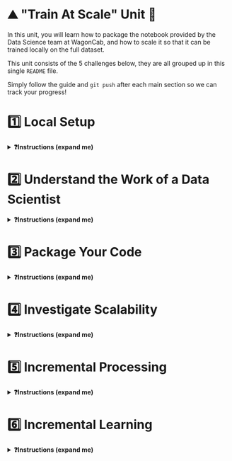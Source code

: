 # ⛰ "Train At Scale" Unit 🗻

In this unit, you will learn how to package the notebook provided by the Data Science team at WagonCab, and how to scale it so that it can be trained locally on the full dataset.

This unit consists of the 5 challenges below, they are all grouped up in this single `README` file.

Simply follow the guide and `git push` after each main section so we can track your progress!

# 1️⃣ Local Setup

<details>
  <summary markdown='span'><strong>❓Instructions (expand me)</strong></summary>

As lead ML Engineer for the project, your first role is to set up a local working environment (with `pyenv`) and a python package that only contains the skeleton of your code base.

💡 Packaging notebooks is a key ML Engineer skill. It allows
- other users to collaborate on the code
- you to clone the code locally or on a remote machine to, for example, train the `taxifare` model on a more powerful machine
- you to put the code in production (on a server that never stops running) to expose it as an **API** or through a **website**
- you to render the code operable so that it can be run manually or plugged into an automation workflow

### 1.1) Create a new pyenv called [🐍 taxifare-env]

🐍 Create the virtual env

```bash
cd ~/code/<user.github_nickname>/{{local_path_to("07-ML-Ops/01-Train-at-scale/01-Train-at-scale")}}
python --version # First, check your Python version for <YOUR_PYTHON_VERSION> below (e.g. 3.10.6)
```

```bash
pyenv virtualenv <YOUR_PYTHON_VERSION> taxifare-env
pip install --upgrade pip
pyenv local taxifare-env
code .
```

Then, make sure both your OS' Terminal and your VS Code's integrated Terminal display `[🐍 taxifare-env]`.
In VS code, open any `.py` file and check that `taxifare-env` is activated by clicking on the pyenv section in the bottom right, as seen below:
<img src='https://wagon-public-datasets.s3.amazonaws.com/data-science-images/07-ML-OPS/pyenv-setup.png'>

### 1.2) Get familiar with the taxifare package structure

❗️Take 10 minutes to understand the structure of the boilerplate we've prepared for you (don't go into detail); its entry point is `taxifare.interface.main_local`

```bash
. # Challenge folder root
├── Makefile          # Main "interface" with your project; use it to launch tests, start trainings, etc. from the CLI
├── README.md         # The file you are reading right now!
├── notebooks
│   └── datascientist_deliverable.ipynb   # The deliverable from the DS team!
├── pytest.ini         # Test configuration file (please do not touch)
├── requirements.txt   # List all third-party packages to add to your local environment
├── setup.py           # Enable `pip install` for your package
├── taxifare           # The code logic for this package
│   ├── __init__.py
│   ├── interface
│   │   ├── __init__.py
│   │   └── main_local.py  # Your main Python entry point that contains all the "routes" that will be accessible from outside (a.k.a. the web!)
│   └── ml_logic
│       ├── __init__.py
│       ├── data.py           # Save, load and clean data
│       ├── encoders.py       # Custom encoder utilities
│       ├── model.py          # TensorFlow model
│       ├── params.py         # Global project params
│       ├── preprocessor.py   # Sklearn preprocessing pipelines
│       ├── registry.py       # Save and load models
│       └── utils.py          # Useful Python functions that can be shared across the taxifare package
├── tests  # Tests to run using `make pytest`
│   ├── ...
│   └── ...
├── .gitignore
```

🐍 Install your package on this new virtual env

```bash
cd ~/code/<user.github_nickname>/{{local_path_to("07-ML-Ops/01-Train-at-scale/01-Train-at-scale")}}
pip install -e .
```

Make sure the package is installed by running `pip list | grep taxifare`; it should print the absolute path to the package.


### 1.3) Let's store all our data locally in `~/.lewagon/mlops/`

💾 Let's store our `data` folder *outside* of this challenge folder so that it can be accessed by all other challenges throughout the whole ML Ops module. We don't want it to be tracked by `git` anyway!

``` bash
# Create the data folder
mkdir -p ~/.lewagon/mlops/data/

# Create relevant subfolders
mkdir ~/.lewagon/mlops/data/raw
mkdir ~/.lewagon/mlops/data/processed
```

💡While we are here, let's also create a storage folder for our `training_outputs` that will also be shared by all challenges

```bash
# Create the training_outputs folder
mkdir ~/.lewagon/mlops/training_outputs

# Create relevant subfolders
mkdir ~/.lewagon/mlops/training_outputs/metrics
mkdir ~/.lewagon/mlops/training_outputs/models
mkdir ~/.lewagon/mlops/training_outputs/params
```

You can now see that the data for the challenges to come is stored in `~/.lewagon/mlops/`, along with the notebooks of the Data Science team and the model outputs:

``` bash
tree -a ~/.lewagon/mlops/

# YOU SHOULD SEE THIS
├── data          # This is where you will:
│   ├── processed # Store intermediate, processed data
│   └── raw       # Download samples of the raw data
└── training_outputs
    ├── metrics # Store trained model metrics
    ├── models  # Store trained model weights (can be large!)
    └── params  # Store trained model hyperparameters
```

🌐 Now, download the raw datasets

```bash
# 4 training sets
curl https://storage.googleapis.com/datascience-mlops/taxi-fare-ny/train_1k.csv > ~/.lewagon/mlops/data/raw/train_1k.csv
curl https://storage.googleapis.com/datascience-mlops/taxi-fare-ny/train_10k.csv > ~/.lewagon/mlops/data/raw/train_10k.csv
curl https://storage.googleapis.com/datascience-mlops/taxi-fare-ny/train_100k.csv > ~/.lewagon/mlops/data/raw/train_100k.csv
curl https://storage.googleapis.com/datascience-mlops/taxi-fare-ny/train_500k.csv > ~/.lewagon/mlops/data/raw/train_500k.csv

# 4 validation sets
curl https://storage.googleapis.com/datascience-mlops/taxi-fare-ny/val_1k.csv > ~/.lewagon/mlops/data/raw/val_1k.csv
curl https://storage.googleapis.com/datascience-mlops/taxi-fare-ny/val_10k.csv > ~/.lewagon/mlops/data/raw/val_10k.csv
curl https://storage.googleapis.com/datascience-mlops/taxi-fare-ny/val_100k.csv > ~/.lewagon/mlops/data/raw/val_100k.csv
curl https://storage.googleapis.com/datascience-mlops/taxi-fare-ny/val_500k.csv > ~/.lewagon/mlops/data/raw/val_500k.csv
```

❗️And only if you have an **excellent** internet connection (with 100Mbps it should take about 2min) and 6GBs of free storage on your computer; **not** mandatory

```bash
curl https://storage.googleapis.com/datascience-mlops/taxi-fare-ny/train_50M.csv.zip > ~/.lewagon/mlops/data/raw/train_50M.csv.zip
```

</details>

# 2️⃣ Understand the Work of a Data Scientist

<details>
  <summary markdown='span'><strong>❓Instructions (expand me)</strong></summary>

*⏱ Duration:  spend 1 hour at most on this*

🖥️ Open `datascientist_deliverable.ipynb` with VS Code (forget about Jupyter for this module), and run all cells carefully, while understanding them. This handover between you and the DS team is the perfect time to interact with them (i.e. your buddy or a TA).

❗️Make sure to use `taxifare_model` as an `ipykernel` venv

<img src='https://wagon-public-datasets.s3.amazonaws.com/data-science-images/07-ML-OPS/pyenv-notebook.png' width=400>

</details>


# 3️⃣ Package Your Code

<details>
  <summary markdown='span'><strong>❓Instructions (expand me)</strong></summary>

🎯 Your goal is to be able to run the `taxifare.interface.main_local` module as seen below

```bash
# -> model
python -m taxifare.interface.main_local
```

🖥️ To do so, please code the missing parts marked with `# YOUR CODE HERE` in the following files; it should follow the Notebook pretty closely!

```bash
├── taxifare
│   ├── __init__.py
│   ├── interface
│   │   ├── __init__.py
│   │   └── main_local.py   # 🔵💡 Start here: code both `preprocess_and_train` and `pred`
│   └── ml_logic
│       ├── __init__.py
│       ├── data.py          # 🔵 `clean data`
│       ├── encoders.py      # 🔵 `transform_time_features`, `transform_lonlat_features`, `compute_geohash`
│       ├── model.py         # 🔵 `initialize_model`, `compile_model`, `train_model`
│       ├── params.py        # 💡  You can change `DATASET_SIZE`
│       ├── preprocessor.py  # 🔵 `preprocess_features`
│       ├── registry.py  # ✅ `save_model` and `load_model` are already coded for you
│       └── utils.py     # ✅ keep for later
```

**🧪 Test your code**

❗️First, make sure your package runs properly with `python -m taxifare.interface.main_local`.
- Debug it until it runs!
- Use the following dataset sizes

```python
# taxifare/ml_logic/params.py
DATASET_SIZE = '1k'   # To iterate faster in debug mode 🐞
DATASET_SIZE = '100k' # Should work at least once
```

❗️Then, only try to pass tests with `make test_train_at_scale_3`!


</details>

# 4️⃣ Investigate Scalability

<details>
  <summary markdown='span'><strong>❓Instructions (expand me)</strong></summary>

*⏱ Duration:  spend 20 minutes at most on this*

Now that you've managed to make the package work for a small dataset, time to see how it will handle the real dataset!

👉 Change `ml_logic.params.DATASET_SIZE` and `ml_logic.params.VALIDATION_DATASET_SIZE` to `'500k'` to start getting serious!

🕵️ Investigate which part of your code takes **the most time** and uses **the most memory**, and try to answer the following questions with your buddy:
- What part of your code holds the key bottlenecks?
- What kinds of bottlenecks are the most worrying? (time, memory, etc.)
- Do you think it will scale to 50M rows?
- Can you think about potential solutions? Write down your ideas, but do not implement them yet!

💡 **Hint:** Use `ml_logic.utils.simple_time_and_memory_tracker` to decorate the methods of your choice as seen below

```python
# taxifare.ml_logic.data.py
from taxifare.ml_logic.utils import simple_time_and_memory_tracker

@simple_time_and_memory_tracker
def clear_data() -> pd.DataFrame:
    ...
```

**Optional:** if you don't remember exactly how decorators work, refer to our [04/05-Communicate](https://kitt.lewagon.com/camps/<user.batch_slug>/lectures/content/04-Decision-Science_05-Communicate.slides.html?title=Communicate#/6/3) lecture!

</details>


# 5️⃣ Incremental Processing

<details>
  <summary markdown='span'><strong>❓Instructions (expand me)</strong></summary>

🎯 Your goal is to improve your codebase to be able to train the model on **50M+ rows**, **without** RAM limits.

### 5.1) Discussion

**What did we learn?**

In the previous challenge we saw that we have memory and time constraints:
- The `(55M, 8)`-shaped `raw_data` gets loaded into memory as a DataFrame and takes up about 12GB of RAM, which is too much for most computers
- The `(55M, 65)`-shaped preprocessed DataFrame is even bigger
- The `ml_logic.encoders.compute_geohash` method takes a long time to process 🤯

**What could we do?**

1. One solution is to pay for a **cloud Virtual Machine (VM)** with enough RAM and process it there (this is often the simplest way to deal with such a problem)
2. Another could be to load each column of the `raw_data` individually and perform some preprocessing on it, **column by column**

```python
for col in column_names:
    df_col = pd.read_csv("raw_data.csv", usecols=col)
    # Preprocess a single column here
```

You may encounter datasets, however, whose individual columns are too big to load anyway! By the way, the [real NYC dataset](https://www1.nyc.gov/site/tlc/about/tlc-trip-record-data.page) is even bigger than 55M rows and weighs in at about 156GB!

**Proposed solution**: incremental preprocessing, 🔪 chunk by chunk 🔪

Did you notice that our preprocessing is **stateless**?
- We don't need to store (_fit_) any information about columns of the train set, such as _standard deviation_, to apply it (_transform_) on the test set.
- We can therefore decouple the _preprocessing_ from the _training_ instead of grouping everything into a `preprocess_and_train` pipeline.
  - We will `preprocess` and store `data_processed` on our hard drive for good, then we will `train` our model on `data_processed` later on.
  - When new data arrives, we'll simply apply the preprocessing to it as a pure python function.

Secondly, as we do not need to compute _column-wise statistics_ but only perform _row-by-row preprocessing_, we can do the preprocessing **chunk by chunk**, with chunks of limited size (e.g. 100.000 rows), each chunk fitting nicely in memory! And then simply append each _preprocessed chunk_ to the end of a CSV on our local disk. It won't make it faster but at least it will compute without crashing, and you only need to do it once.

<img src="https://wagon-public-datasets.s3.amazonaws.com/data-science-images/07-ML-OPS/process_by_chunk.png">

### 5.2) Your turn

👶 **First, let's bring back smaller dataset sizes for debugging purposes**

```python
# params.py
DATASET_SIZE = '1k'
VALIDATION_DATASET_SIZE = '1k'
CHUNK_SIZE = 200
```

**Then, code the new route given below by `def preprocess()` in your `ml_logic.interface.main_local` module; copy and paste the code below to get started**

[//]: # (  🚨 Code below is NOT the single source of truth. Original is in data-solutions repo 🚨 )

<br>

<details>
  <summary markdown='span'>👇 Code to copy 👇</summary>

```python
def preprocess(source_type='train'):
    """
    Preprocess the dataset iteratively by loading data in chunks that fit in memory,
    processing each chunk, appending each of them to a final dataset, and saving 
    the final preprocessed dataset as a CSV file
    """

    print("\n⭐️ Use case: preprocess")

    # Local saving paths given to you (do not overwrite these data_path variables)
    source_name = f"{source_type}_{DATASET_SIZE}.csv"
    destination_name = f"{source_type}_processed_{DATASET_SIZE}.csv"

    data_raw_path = os.path.abspath(os.path.join(LOCAL_DATA_PATH, "raw", source_name))
    data_processed_path = os.path.abspath(os.path.join(LOCAL_DATA_PATH, "processed", destination_name))

    # Iterate over the dataset, in chunks
    chunk_id = 0

    # Let's loop until we reach the end of the dataset, then `break` out
    while (True):
        print(f"processing chunk n°{chunk_id}...")

        try:
            # Load the chunk numbered `chunk_id` of size `CHUNK_SIZE` into memory
            # 🎯 Hint: check out pd.read_csv(skiprows=..., nrows=..., headers=...)
            # We advise you to always load data with `header=None`, and add back column names using COLUMN_NAMES_RAW
            # 👉 YOUR CODE HERE

        except pd.errors.EmptyDataError:
            # 🎯 Hint: what would you do when you reach the end of the CSV?
            # 👉 YOUR CODE HERE


        # Clean chunk; pay attention, sometimes it can result in 0 rows remaining!
        # 👉 YOUR CODE HERE

        # Create X_chunk, y_chunk
        # 👉 YOUR CODE HERE

        # Create X_processed_chunk and concatenate (X_processed_chunk, y_chunk) into data_processed_chunk
        # 👉 YOUR CODE HERE

        # Save and append the chunk of the preprocessed dataset to a local CSV file
        # Keep headers on the first chunk: for convention, we'll always save CSVs with headers in this challenge
        # 🎯 Hints: check out pd.to_csv(mode=...)

        # 👉 YOUR CODE HERE

        chunk_id += 1

    # 🧪 Write outputs so that they can be tested by make test_train_at_scale (do not remove)
    data_processed = pd.read_csv(data_processed_path, header=None, skiprows=1, dtype=DTYPES_PROCESSED_OPTIMIZED).to_numpy()
    write_result(name="test_preprocess", subdir="train_at_scale", data_processed_head=data_processed[0:10])


    print("✅ data processed saved entirely")

```

</details>

<br>

**❓Try to create and store the following preprocessed datasets**

- `data/processed/train_processed_1k.csv` by running `preprocess()`
- `data/processed/val_processed_1k.csv` by running `preprocess(source_type='val')`

<br>

**🧪 Test your code**

Test your code with `make test_train_at_scale_5`.

<br>

**❓Finally, create and store the real preprocessed datasets**

Using:
```python
# params.py
DATASET_SIZE = '500k'
VALIDATION_DATASET_SIZE = '500k'
CHUNK_SIZE = 100000
```
To create:
- `data/processed/train_processed_500k.csv` by running `preprocess()`
- `data/processed/val_processed_500k.csv` by running `preprocess(source_type='val')`

🎉 Given a few hours of computation, we could easily process the 55 Million rows too, but let's not do it today!

</details>

# 6️⃣ Incremental Learning

<details>
  <summary markdown='span'><strong>❓Instructions (expand me)</strong></summary>

<br>

🎯 Goal: train our model on the full `data_processed.csv`

### 6.1) Discussion

We cannot load such a big dataset of shape `(55M, 65)` into RAM all at once, but we can load it in chunks.

**How do we train a model in chunks?**

This is called **incremental learning**, or **partial_fit**
- We initialize a model with random weights ${\theta_0}$
- We load the first `data_processed_chunk` into memory (say, 100_000 rows)
- We train our model on the first chunk and update its weights accordingly ${\theta_0} \rightarrow {\theta_1}$
- We load the second `data_processed_chunk` into memory
- We *retrain* our model on the second chunk, this time updating the previously computed weights ${\theta_1} \rightarrow {\theta_2}$!
- We rinse and repeat until the end of the dataset

❗️Not all Machine Learning models support incremental learning; only *parametric* models $f_{\theta}$ that are based on *iterative update methods* like Gradient Descent support it
- In **scikit-learn**, `model.partial_fit()` is only available for the SGDRegressor/Classifier and a few others ([read this carefully 📚](https://scikit-learn.org/0.15/modules/scaling_strategies.html#incremental-learning)).
- In **TensorFlow** and other Deep Learning frameworks, training is always iterative, and incremental learning is the default behavior! You just need to avoid calling `model.initialize()` between two chunks!

❗️Do not confuse `chunk_size` with `batch_size` from Deep Learning

👉 For each (big) chunk, your model will read data in many (small) batches over several epochs

<img src='https://wagon-public-datasets.s3.amazonaws.com/data-science-images/07-ML-OPS/train_by_chunk.png'>

👍 **Pros:** this universal approach is framework-independent; you can use it with `scikit-learn`, XGBoost, TensorFlow, etc.

👎 **Cons:** the model will be biased towards fitting the *latest* chunk better than the *first* ones. In our case, it is not a problem as our training dataset is shuffled, but it is important to keep that in mind when we do a partial fit of our model with newer data once it is in production.

<br>

<details>
  <summary markdown='span'><strong>🤔 Do we really need chunks with TensorFlow?</strong></summary>

Granted, thanks to TensorFlow datasets you will not always need "chunks" as you can use batch-by-batch dataset loading as seen below

```python
import tensorflow as tf

ds = tf.data.experimental.make_csv_dataset(data_processed_55M.csv, batch_size=256)
model.fit(ds)
```

Still, in this challenge, we would like to teach you the universal method of incrementally fitting in chunks, as it applies to any framework, and will prove useful to *partially retrain* your model with newer data once it is put in production.
</details>

<br>

### 6.2) Your turn

**Try to code the new route given below by `def train()` in your `ml_logic.interface.main_local` module; copy and paste the code below to get started**

Again, start with a very small dataset size, then finally train your model on 500k rows.

[//]: # (  🚨 Code below is not the single source of truth 🚨 )

<details>
  <summary markdown='span'><strong>👇 Code to copy 👇</strong></summary>

```python
def train():
    """
    Training on the full (already preprocessed) dataset, by loading it
    chunk-by-chunk, and updating the weight of the model for each chunks.
    Save model, compute validation metrics on a holdout validation set that is
    common to all chunks.
    """
    print("\n ⭐️ use case: train")

    # Validation Set: Load a validation set common to all chunks and create X_val, y_val
    data_val_processed_path = os.path.abspath(os.path.join(
        LOCAL_DATA_PATH, "processed", f"val_processed_{VALIDATION_DATASET_SIZE}.csv"))

    data_val_processed = pd.read_csv(
        data_val_processed_path,
        skiprows= 1, # skip header
        header=None,
        dtype=DTYPES_PROCESSED_OPTIMIZED
        ).to_numpy()

    X_val = data_val_processed[:, :-1]
    y_val = data_val_processed[:, -1]

    # Iterate on the full training dataset chunk per chunks.
    # Break out of the loop if you receive no more data to train upon!
    model = None
    chunk_id = 0
    metrics_val_list = []  # store each metrics_val_chunk

    while (True):
        print(f"loading and training on preprocessed chunk n°{chunk_id}...")

        # Load chunk of preprocess data and create (X_train_chunk, y_train_chunk)
        path = os.path.abspath(os.path.join(
            LOCAL_DATA_PATH, "processed", f"train_processed_{DATASET_SIZE}.csv"))

        try:
            data_processed_chunk = pd.read_csv(
                    path,
                    skiprows=(chunk_id * CHUNK_SIZE) + 1, # skip header
                    header=None,
                    nrows=CHUNK_SIZE,
                    dtype=DTYPES_PROCESSED_OPTIMIZED,
                    ).to_numpy()

        except pd.errors.EmptyDataError:
            data_processed_chunk = None  # end of data

        # Break out of while loop if we have no data to train upon
        if data_processed_chunk is None:
            break

        X_train_chunk = data_processed_chunk[:, :-1]
        y_train_chunk = data_processed_chunk[:, -1]

        learning_rate = 0.001
        batch_size = 256
        patience = 2

        # Train a model *incrementally*, and store the val MAE of each chunk in `metrics_val_list`
        # 👉 YOUR CODE HERE

        chunk_id += 1

    # return the last value of the validation MAE
    val_mae = metrics_val_list[-1]

    # Save model and training params
    params = dict(
        learning_rate=learning_rate,
        batch_size=batch_size,
        patience = patience,
        incremental=True,
        chunk_size=CHUNK_SIZE)

    print(f"\n✅ trained with MAE: {round(val_mae, 2)}")

    save_model(model, params=params, metrics=dict(mae=val_mae))

    print("✅ model trained and saved")
```

</details>

**🧪 Test your code with `make test_train_at_scale_6`**

You should get an MAE below 3 on the validation set!

🏁 🏁 🏁 🏁 Congratulations! 🏁 🏁 🏁 🏁

</details>
